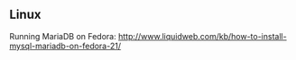 Linux
-----

Running MariaDB on Fedora:
http://www.liquidweb.com/kb/how-to-install-mysql-mariadb-on-fedora-21/
